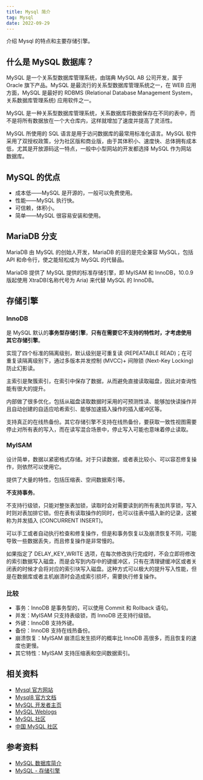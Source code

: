 ```yaml
---
title: Mysql 简介
tag: Mysql
date: 2022-09-29
---
```


介绍 Mysql 的特点和主要存储引擎。
<!-- more -->

## 什么是 MySQL 数据库？

MySQL 是一个关系型数据库管理系统，由瑞典 MySQL AB 公司开发，属于 Oracle 旗下产品。MySQL 是最流行的关系型数据库管理系统之一，在 WEB 应用方面，MySQL 是最好的 RDBMS (Relational Database Management System，关系数据库管理系统) 应用软件之一。

MySQL 是一种关系型数据库管理系统，关系数据库将数据保存在不同的表中，而不是将所有数据放在一个大仓库内，这样就增加了速度并提高了灵活性。

MySQL 所使用的 SQL 语言是用于访问数据库的最常用标准化语言。MySQL 软件采用了双授权政策，分为社区版和商业版，由于其体积小、速度快、总体拥有成本低，尤其是开放源码这一特点，一般中小型网站的开发都选择 MySQL 作为网站数据库。

## MySQL 的优点

- 成本低——MySQL 是开源的，一般可以免费使用。
- 性能——MySQL 执行快。
- 可信赖，体积小。
- 简单——MySQL 很容易安装和使用。

## MariaDB 分支

MariaDB 由 MySQL 的创始人开发，MariaDB 的目的是完全兼容 MySQL，包括 API 和命令行，使之能轻松成为 MySQL 的代替品。

MariaDB 提供了 MySQL 提供的标准存储引擎，即 MyISAM 和 InnoDB，10.0.9 版起使用 XtraDB(名称代号为 Aria) 来代替 MySQL 的 InnoDB。

## 存储引擎

### InnoDB

是 MySQL 默认的**事务型存储引擎**，**只有在需要它不支持的特性时，才考虑使用其它存储引擎**。

实现了四个标准的隔离级别，默认级别是可重复读 (REPEATABLE READ)；在可重复读隔离级别下，通过多版本并发控制 (MVCC)+ 间隙锁 (Next-Key Locking) 防止幻影读。

主索引是聚簇索引，在索引中保存了数据，从而避免直接读取磁盘，因此对查询性能有很大的提升。

内部做了很多优化，包括从磁盘读取数据时采用的可预测性读、能够加快读操作并且自动创建的自适应哈希索引、能够加速插入操作的插入缓冲区等。

支持真正的在线热备份。其它存储引擎不支持在线热备份，要获取一致性视图需要停止对所有表的写入，而在读写混合场景中，停止写入可能也意味着停止读取。

### MyISAM

设计简单，数据以紧密格式存储。对于只读数据，或者表比较小、可以容忍修复操作，则依然可以使用它。

提供了大量的特性，包括压缩表、空间数据索引等。

**不支持事务**。

不支持行级锁，只能对整张表加锁，读取时会对需要读到的所有表加共享锁，写入时则对表加排它锁。但在表有读取操作的同时，也可以往表中插入新的记录，这被称为并发插入 (CONCURRENT INSERT)。

可以手工或者自动执行检查和修复操作，但是和事务恢复以及崩溃恢复不同，可能导致一些数据丢失，而且修复操作是非常慢的。

如果指定了 DELAY_KEY_WRITE 选项，在每次修改执行完成时，不会立即将修改的索引数据写入磁盘，而是会写到内存中的键缓冲区，只有在清理键缓冲区或者关闭表的时候才会将对应的索引块写入磁盘。这种方式可以极大的提升写入性能，但是在数据库或者主机崩溃时会造成索引损坏，需要执行修复操作。

### 比较

- 事务：InnoDB 是事务型的，可以使用 Commit 和 Rollback 语句。
- 并发：MyISAM 只支持表级锁，而 InnoDB 还支持行级锁。
- 外键：InnoDB 支持外键。
- 备份：InnoDB 支持在线热备份。
- 崩溃恢复：MyISAM 崩溃后发生损坏的概率比 InnoDB 高很多，而且恢复的速度也更慢。
- 其它特性：MyISAM 支持压缩表和空间数据索引。

## 相关资料

- [Mysql 官方网站](http://www.mysql.com/)
- [Mysql8 官方文档](https://dev.mysql.com/doc/refman/8.0/en/)
- [MySQL 开发者主页](http://dev.mysql.com/)
- [MySQL Weblogs](http://www.planetmysql.org/)
- [MySQL 社区](https://web.archive.org/web/20080206224929/http://www.mysqlpub.com/)
- [中国 MySQL 社区](https://web.archive.org/web/20170214180417/http://www.innomysql.com/)

## 参考资料

- [MySQL 数据库简介](https://juejin.cn/post/7102792140400361480)
- [MySQL - 存储引擎](https://pdai.tech/md/db/sql-mysql/sql-mysql-engine.html)
